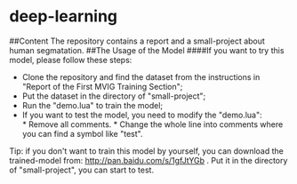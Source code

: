 # deep-learning
##Content
The repository contains a report and a small-project about human segmatation.
##The Usage of the Model
####If you want to try this model, please follow these steps:<br>
* Clone the repository and find the dataset from the instructions in "Report of the First MVIG Training Section";<br>
* Put the dataset in the directory of "small-project";<br>
* Run the "demo.lua" to train the model;<br>
* If you want to test the model, you need to modify the "demo.lua": <br>
      * Remove all comments. 
      * Change the whole line into comments where you can find a symbol like "test".<br>
      
Tip: if you don't want to train this model by yourself, you can download the trained-model from: http://pan.baidu.com/s/1gfJtYGb
. Put it in the directory of "small-project", you can start to test.

